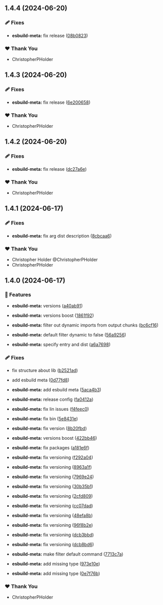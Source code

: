## 1.4.4 (2024-06-20)


### 🩹 Fixes

- **esbuild-meta:** fix release ([08b0823](https://github.com/ChristopherPHolder/app-speed/commit/08b0823))


### ❤️  Thank You

- ChristopherPHolder

## 1.4.3 (2024-06-20)


### 🩹 Fixes

- **esbuild-meta:** fix release ([6e200658](https://github.com/ChristopherPHolder/app-speed/commit/6e200658))


### ❤️  Thank You

- ChristopherPHolder

## 1.4.2 (2024-06-20)


### 🩹 Fixes

- **esbuild-meta:** fix release ([dc27a6e](https://github.com/ChristopherPHolder/app-speed/commit/dc27a6e))


### ❤️  Thank You

- ChristopherPHolder

## 1.4.1 (2024-06-17)


### 🩹 Fixes

- **esbuild-meta:** fix arg dist description ([8cbcaa6](https://github.com/ChristopherPHolder/app-speed/commit/8cbcaa6))


### ❤️  Thank You

- Christopher Holder @ChristopherPHolder
- ChristopherPHolder

## 1.4.0 (2024-06-17)


### 🚀 Features

- **esbuild-meta:** versions ([a40ab91](https://github.com/ChristopherPHolder/app-speed/commit/a40ab91))

- **esbuild-meta:** versions boost ([1861f92](https://github.com/ChristopherPHolder/app-speed/commit/1861f92))

- **esbuild-meta:** filter out dynamic imports from output chunks ([bc6cf16](https://github.com/ChristopherPHolder/app-speed/commit/bc6cf16))

- **esbuild-meta:** default filter dynamic to false ([56a9256](https://github.com/ChristopherPHolder/app-speed/commit/56a9256))

- **esbuild-meta:** specify entry and dist ([a6a7698](https://github.com/ChristopherPHolder/app-speed/commit/a6a7698))


### 🩹 Fixes

- fix structure about lib ([b2521ad](https://github.com/ChristopherPHolder/app-speed/commit/b2521ad))

- add esbuild meta ([0d77fd8](https://github.com/ChristopherPHolder/app-speed/commit/0d77fd8))

- **esbuild-meta:** add esbuild meta ([5aca4b3](https://github.com/ChristopherPHolder/app-speed/commit/5aca4b3))

- **esbuild-meta:** release config ([fa0412a](https://github.com/ChristopherPHolder/app-speed/commit/fa0412a))

- **esbuild-meta:** fix lin issues ([f4feec0](https://github.com/ChristopherPHolder/app-speed/commit/f4feec0))

- **esbuild-meta:** fix bin ([5e8431e](https://github.com/ChristopherPHolder/app-speed/commit/5e8431e))

- **esbuild-meta:** fix version ([8b20fbd](https://github.com/ChristopherPHolder/app-speed/commit/8b20fbd))

- **esbuild-meta:** versions boost ([422bb46](https://github.com/ChristopherPHolder/app-speed/commit/422bb46))

- **esbuild-meta:** fix packages ([a181e6f](https://github.com/ChristopherPHolder/app-speed/commit/a181e6f))

- **esbuild-meta:** fix versioning ([f292a04](https://github.com/ChristopherPHolder/app-speed/commit/f292a04))

- **esbuild-meta:** fix versioning ([8963a1f](https://github.com/ChristopherPHolder/app-speed/commit/8963a1f))

- **esbuild-meta:** fix versioning ([7969e24](https://github.com/ChristopherPHolder/app-speed/commit/7969e24))

- **esbuild-meta:** fix versioning ([30b35b1](https://github.com/ChristopherPHolder/app-speed/commit/30b35b1))

- **esbuild-meta:** fix versioning ([2cfd809](https://github.com/ChristopherPHolder/app-speed/commit/2cfd809))

- **esbuild-meta:** fix versioning ([cc07dad](https://github.com/ChristopherPHolder/app-speed/commit/cc07dad))

- **esbuild-meta:** fix versioning ([48efa8b](https://github.com/ChristopherPHolder/app-speed/commit/48efa8b))

- **esbuild-meta:** fix versioning ([96f8b2e](https://github.com/ChristopherPHolder/app-speed/commit/96f8b2e))

- **esbuild-meta:** fix versioning ([dcb3bbd](https://github.com/ChristopherPHolder/app-speed/commit/dcb3bbd))

- **esbuild-meta:** fix versioning ([dcb8bd6](https://github.com/ChristopherPHolder/app-speed/commit/dcb8bd6))

- **esbuild-meta:** make filter default command ([7713c7a](https://github.com/ChristopherPHolder/app-speed/commit/7713c7a))

- **esbuild-meta:** add missing type ([973e10e](https://github.com/ChristopherPHolder/app-speed/commit/973e10e))

- **esbuild-meta:** add missing type ([0e7f76b](https://github.com/ChristopherPHolder/app-speed/commit/0e7f76b))


### ❤️  Thank You

- ChristopherPHolder